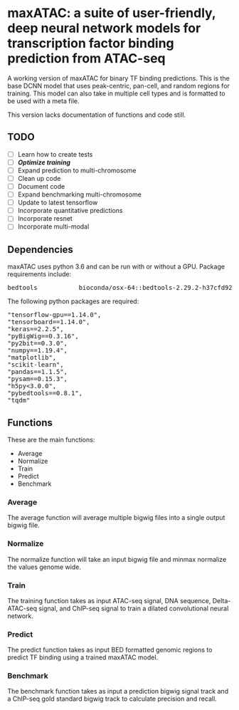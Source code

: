 # maxATAC: a suite of user-friendly, deep neural network models for transcription factor binding prediction from ATAC-seq

A working version of maxATAC for binary TF binding predictions. This is the base DCNN model that uses peak-centric, pan-cell, and random regions for training. This model can also take in multiple cell types and is formatted to be used with a meta file. 

This version lacks documentation of functions and code still.

## TODO

- [ ] Learn how to create tests 
- [ ] ***Optimize training***
- [ ] Expand prediction to multi-chromosome
- [ ] Clean up code
- [ ] Document code
- [ ] Expand benchmarking multi-chromosome
- [ ] Update to latest tensorflow
- [ ] Incorporate quantitative predictions
- [ ] Incorporate resnet
- [ ] Incorporate multi-modal

## Dependencies

maxATAC uses python 3.6 and can be run with or without a GPU. Package requirements include:

<pre>
bedtools           bioconda/osx-64::bedtools-2.29.2-h37cfd92_0
</pre>

The following python packages are required:
<pre>
"tensorflow-gpu==1.14.0",
"tensorboard==1.14.0",
"keras==2.2.5",
"pyBigWig==0.3.16",
"py2bit==0.3.0",
"numpy==1.19.4",
"matplotlib",
"scikit-learn",
"pandas==1.1.5",
"pysam==0.15.3",
"h5py<3.0.0",
"pybedtools==0.8.1",
"tqdm"
</pre>

## Functions

These are the main functions:

* Average
* Normalize
* Train
* Predict
* Benchmark

### Average

The average function will average multiple bigwig files into a single output bigwig file. 

### Normalize

The normalize function will take an input bigwig file and minmax normalize the values genome wide.

### Train

The training function takes as input ATAC-seq signal, DNA sequence, Delta-ATAC-seq signal, and ChIP-seq signal to train a dilated convolutional neural network. 

### Predict

The predict function takes as input BED formatted genomic regions to predict TF binding using a trained maxATAC model.

### Benchmark

The benchmark function takes as input a prediction bigwig signal track and a ChIP-seq gold standard bigwig track to calculate precision and recall.